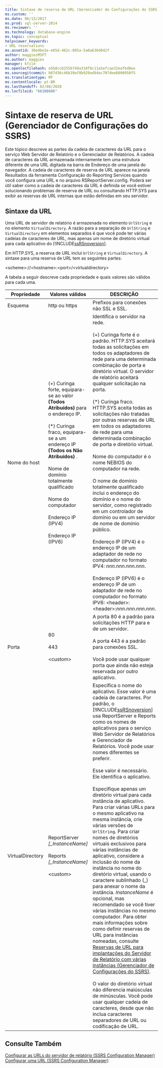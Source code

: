 ```yaml
---
title: Sintaxe de reserva de URL (Gerenciador de Configurações do SSRS) | Microsoft Docs
ms.custom: ''
ms.date: 06/13/2017
ms.prod: sql-server-2014
ms.reviewer: ''
ms.technology: database-engine
ms.topic: conceptual
helpviewer_keywords:
- URL reservations
ms.assetid: 30e4be2e-e65d-462c-895a-5a0a636d042f
author: maggiesMSFT
ms.author: maggies
manager: kfile
ms.openlocfilehash: e5b8cc62556749a310f8c11a5efcae32eafbd8ee
ms.sourcegitcommit: b87d36c46b39af8b929ad94ec707dee8800950f5
ms.translationtype: MT
ms.contentlocale: pt-BR
ms.lasthandoff: 02/08/2020
ms.locfileid: "66108606"
---
```

# <a name="url-reservation-syntax--ssrs-configuration-manager"></a>Sintaxe de reserva de URL (Gerenciador de Configurações do SSRS)
  Este tópico descreve as partes da cadeia de caracteres da URL para o serviço Web Servidor de Relatório e o Gerenciador de Relatórios. A cadeia de caracteres da URL armazenada internamente tem uma estrutura diferente de uma URL digitada na barra de Endereço de uma janela do navegador. A cadeia de caracteres de reserva de URL aparece na janela Resultados da ferramenta Configuração do Reporting Services quando você configura uma URL e no arquivo RSReportServer.config. Poderá ser útil saber como a cadeia de caracteres da URL é definida se você estiver solucionando problemas de reserva de URL ou consultando HTTP.SYS para exibir as reservas de URL internas que estão definidas em seu servidor.  
  
## <a name="url-syntax"></a>Sintaxe da URL  
 Uma URL de servidor de relatório é armazenada no elemento `UrlString` e no elemento `VirtualDirectory`. A razão para a separação de `UrlString` e `VirtualDirectory` em elementos separados é que você pode ter várias cadeias de caracteres de URL, mas apenas um nome de diretório virtual para cada aplicativo do [!INCLUDE[ssRSnoversion](../../includes/ssrsnoversion-md.md)].  
  
 Em HTTP.SYS, a reserva de URL inclui `UrlString` e `VirtualDirectory`. A sintaxe para uma reserva de URL tem as seguintes partes:  
  
 \<scheme>://\<hostname>:\<port>/\<virtualdirectory>  
  
 A tabela a seguir descreve cada propriedade e quais valores são válidos para cada uma.  
  
|Propriedade|Valores válidos|DESCRIÇÃO|  
|--------------|------------------|-----------------|  
|Esquema|http ou https|Prefixos para conexões não SSL e SSL.|  
|Nome do host|(+) Curinga forte, equipara-se ao valor **(Todos Atribuídos)** para o endereço IP.<br /><br /> (\*) Curinga fraco, equipara-se a um endereço IP **(Todos os Não Atribuídos)** .<br /><br /> Nome de domínio totalmente qualificado<br /><br /> Nome do computador<br /><br /> Endereço IP (IPV4)<br /><br /> Endereço IP (IPV6)|Identifica o servidor na rede.<br /><br /> (+) Curinga forte é o padrão. HTTP.SYS aceitará todas as solicitações em todos os adaptadores de rede para uma determinada combinação de porta e diretório virtual. O servidor de relatório aceitará qualquer solicitação na porta.<br /><br /> (\*) Curinga fraco. HTTP.SYS aceita todas as solicitações não tratadas por outras reservas de URL em todos os adaptadores de rede para uma determinada combinação de porta e diretório virtual.<br /><br /> Nome do computador é o nome NEBIOS do computador na rede.<br /><br /> O nome de domínio totalmente qualificado inclui o endereço do domínio e o nome do servidor, como registrado em um controlador de domínio ou em um servidor de nome de domínio público.<br /><br /> Endereço IP (IPV4) é o endereço IP de um adaptador de rede no computador no formato IPV4: *nnn.nnn.nnn.nnn*.<br /><br /> Endereço IP (IPV6) é o endereço IP de um adaptador de rede no computador no formato IPV6: \<header>:\<header>:*nnn.nnn.nnn.nnn*.|  
|Porta|80<br /><br /> 443<br /><br /> \<custom>|A porta 80 é a padrão para solicitações HTTP para e de um servidor.<br /><br /> A porta 443 é a padrão para conexões SSL.<br /><br /> Você pode usar qualquer porta que ainda não esteja reservada por outro aplicativo.|  
|VirtualDirectory|ReportServer *[_InstanceName]*<br /><br /> Reports *[_InstanceName]*<br /><br /> \<custom>|Especifica o nome do aplicativo. Esse valor é uma cadeia de caracteres. Por padrão, o [!INCLUDE[ssRSnoversion](../../includes/ssrsnoversion-md.md)] usa ReportServer e Reports como os nomes de aplicativos para o serviço Web Servidor de Relatórios e Gerenciador de Relatórios. Você pode usar nomes diferentes se preferir.<br /><br /> Esse valor é necessário. Ele identifica o aplicativo.<br /><br /> Especifique apenas um diretório virtual para cada instância de aplicativo. Para criar várias URLs para o mesmo aplicativo na mesma instância, crie várias versões de `UrlString`. Para criar nomes de diretórios virtuais exclusivos para várias instâncias de aplicativo, considere a inclusão do nome da instância no nome do diretório virtual, usando o caractere sublinhado (_) para anexar o nome da instância. *InstanceName* é opcional, mas recomendado se você tiver várias instâncias no mesmo computador. Para obter mais informações sobre como definir reservas de URL para instâncias nomeadas, consulte [Reservas de URL para implantações do Servidor de Relatório com várias instâncias &#40;Gerenciador de Configurações do SSRS&#41;](url-reservations-for-multi-instance-report-server-deployments.md).<br /><br /> O valor do diretório virtual não diferencia maiúsculas de minúsculas. Você pode usar qualquer cadeia de caracteres, desde que não inclua caracteres separadores de URL ou codificação de URL.|  
  
## <a name="see-also"></a>Consulte Também  
 [Configurar as URLs do servidor de relatório &#40;SSRS Configuration Manager&#41;](configure-report-server-urls-ssrs-configuration-manager.md)   
 [Configurar uma URL &#40;SSRS Configuration Manager&#41;](configure-a-url-ssrs-configuration-manager.md)  
  
  

